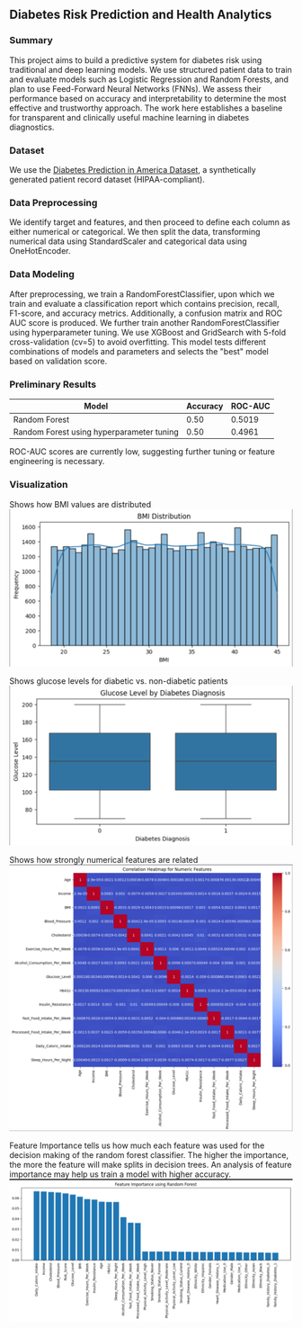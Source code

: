 ## Diabetes Risk Prediction and Health Analytics

### Summary

This project aims to build a predictive system for diabetes risk using traditional and deep learning models. We use structured patient data to train and evaluate models such as Logistic Regression and Random Forests, and plan to use Feed-Forward Neural Networks (FNNs). We assess their performance based on accuracy and interpretability to determine the most effective and trustworthy approach. The work here establishes a baseline for transparent and clinically useful machine learning in diabetes diagnostics.

### Dataset

We use the [Diabetes Prediction in America Dataset](https://www.kaggle.com/datasets/ashaychoudhary/diabetes-prediction-in-america-dataset), a synthetically generated patient record dataset (HIPAA-compliant).  

### Data Preprocessing

We identify target and features, and then proceed to define each column as either numerical or categorical. We then split the data, transforming numerical data using StandardScaler and categorical data using OneHotEncoder. 

### Data Modeling

After preprocessing, we train a RandomForestClassifier, upon which we train and evaluate a classification report which contains precision, recall, F1-score, and accuracy metrics. Additionally, a confusion matrix and ROC AUC score is produced. We further train another RandomForestClassifier using hyperparameter tuning. We use XGBoost and GridSearch with 5-fold cross-validation (cv=5) to avoid overfitting. This model tests different combinations of models and parameters and selects the "best" model based on validation score. 

### Preliminary Results

| Model                                         | Accuracy | ROC-AUC |
|-----------------------------------------------|----------|---------|
| Random Forest                                 | 0.50     | 0.5019  |
| Random Forest using hyperparameter tuning     | 0.50     | 0.4961  |

ROC-AUC scores are currently low, suggesting further tuning or feature engineering is necessary. 

### Visualization

Shows how BMI values are distributed
![Shows how BMI values are distributed](assets/BMIDist.png)

Shows glucose levels for diabetic vs. non-diabetic patients
![Shows glucose levels for diabetic vs. non-diabetic patients](assets/GlucoseDiag.png)

Shows how strongly numerical features are related
![Shows how strongly numerical features are related](assets/NumFeatCorrelation.png)

Feature Importance tells us how much each feature was used for the decision making of the random forest classifier. The higher the importance, the more the feature will make splits in decision trees. An analysis of feature importance may help us train a model with higher accuracy. 
![Feature Importance](assets/FeatureImportance.png)
